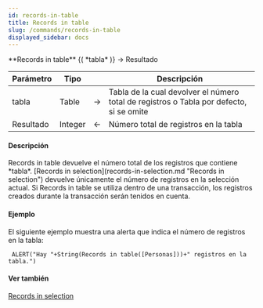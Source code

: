 ```yaml
---
id: records-in-table
title: Records in table
slug: /commands/records-in-table
displayed_sidebar: docs
---
```


<!--REF #_command_.Records in table.Syntax-->**Records in table** {( *tabla* )} -> Resultado<!-- END REF-->
<!--REF #_command_.Records in table.Params-->
| Parámetro | Tipo |  | Descripción |
| --- | --- | --- | --- |
| tabla | Table | &rarr; | Tabla de la cual devolver el número total de registros o Tabla por defecto, si se omite |
| Resultado | Integer | &larr; | Número total de registros en la tabla |

<!-- END REF-->

#### Descripción 

<!--REF #_command_.Records in table.Summary-->Records in table devuelve el número total de los registros que contiene *tabla*.<!-- END REF--> [Records in selection](records-in-selection.md "Records in selection") devuelve únicamente el número de registros en la selección actual. Si Records in table se utiliza dentro de una transacción, los registros creados durante la transacción serán tenidos en cuenta.

#### Ejemplo 

El siguiente ejemplo muestra una alerta que indica el número de registros en la tabla:

```4d
 ALERT("Hay "+String(Records in table([Personas]))+" registros en la tabla.")
```

#### Ver también 

[Records in selection](records-in-selection.md)  